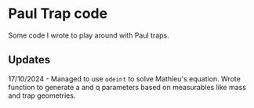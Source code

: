 # Paul Trap code

Some code I wrote to play around with Paul traps.

## Updates

17/10/2024 - Managed to use `odeint` to solve Mathieu's equation. 
Wrote function to generate a and q parameters based on measurables like mass and trap geometries.
